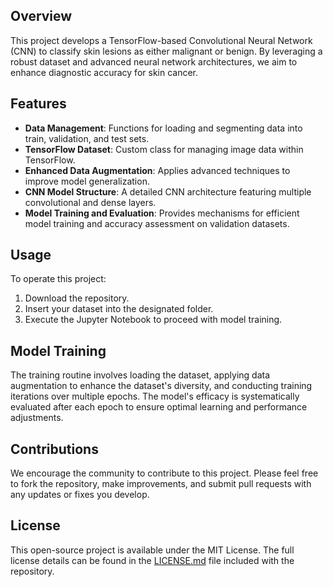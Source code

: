## Overview
This project develops a TensorFlow-based Convolutional Neural Network (CNN) to classify skin lesions as either malignant or benign. By leveraging a robust dataset and advanced neural network architectures, we aim to enhance diagnostic accuracy for skin cancer.

## Features
- **Data Management**: Functions for loading and segmenting data into train, validation, and test sets.
- **TensorFlow Dataset**: Custom class for managing image data within TensorFlow.
- **Enhanced Data Augmentation**: Applies advanced techniques to improve model generalization.
- **CNN Model Structure**: A detailed CNN architecture featuring multiple convolutional and dense layers.
- **Model Training and Evaluation**: Provides mechanisms for efficient model training and accuracy assessment on validation datasets.

## Usage
To operate this project:
1. Download the repository.
2. Insert your dataset into the designated folder.
3. Execute the Jupyter Notebook to proceed with model training.

## Model Training
The training routine involves loading the dataset, applying data augmentation to enhance the dataset's diversity, and conducting training iterations over multiple epochs. The model's efficacy is systematically evaluated after each epoch to ensure optimal learning and performance adjustments.

## Contributions
We encourage the community to contribute to this project. Please feel free to fork the repository, make improvements, and submit pull requests with any updates or fixes you develop.

## License
This open-source project is available under the MIT License. The full license details can be found in the [LICENSE.md](LICENSE.md) file included with the repository.
